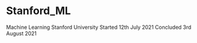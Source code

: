 # Stanford_ML
Machine Learning 
Stanford University
Started 12th July 2021
Concluded 3rd August 2021
